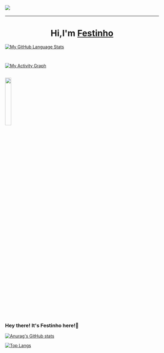 ### <h1>![](https://komarev.com/ghpvc/?username=simonefesta&color=blue&label=PROFILE+VIEWS)</h1>



<hr>
<h1 align="center">Hi,I'm <a href="https://github.com/simonefesta">Festinho<a></h1>



[![My GitHub Language Stats](https://github-readme-stats.vercel.app/api/top-langs/?username=simonefesta&langs_count=5&theme=tokyonight)]()

  <br>

  [![My Activity Graph ](https://activity-graph.herokuapp.com/graph?username=simonefesta&theme=react-dark)](https://github.com/simonefesta/github-readme-activity-graph)
  
  
<br>
<img src="https://media.giphy.com/media/jpVnC65DmYeyRL4LHS/giphy.gif" width="20%">
  
  <br>

  














### Hey there! It's Festinho here!🖖




[![Anurag's GitHub stats](https://github-readme-stats.vercel.app/api?username=simonefesta&show_icons=true&theme=great-gatsby)](https://github.com/anuraghazra/github-readme-stats)


[![Top Langs](https://github-readme-stats.vercel.app/api/top-langs/?username=simonefesta&show_icons=true&theme=great-gatsby)](https://github.com/anuraghazra/github-readme-stats)
